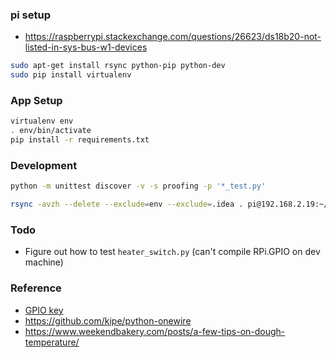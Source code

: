 

### pi setup
* https://raspberrypi.stackexchange.com/questions/26623/ds18b20-not-listed-in-sys-bus-w1-devices

```bash
sudo apt-get install rsync python-pip python-dev
sudo pip install virtualenv
```

### App Setup
```bash
virtualenv env
. env/bin/activate
pip install -r requirements.txt
```

### Development
```bash
python -m unittest discover -v -s proofing -p '*_test.py'
```

```bash
rsync -avzh --delete --exclude=env --exclude=.idea . pi@192.168.2.19:~/app
```

### Todo
* Figure out how to test `heater_switch.py` (can't compile RPi.GPIO on dev machine)

### Reference
* [GPIO key](https://www.raspberrypi.org/documentation/usage/gpio-plus-and-raspi2/)
* https://github.com/kipe/python-onewire
* https://www.weekendbakery.com/posts/a-few-tips-on-dough-temperature/
